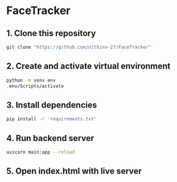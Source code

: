 # FaceTracker

## 1. Clone this repository

``` bash
git clone "https://github.com/nithinv-27/FaceTracker"
```

## 2. Create and activate virtual environment

``` bash
python -m venv env
.env/Scripts/activate
```

## 3. Install dependencies

``` bash
pip install -r 'requirements.txt'
```

## 4. Run backend server

``` bash
uvicorn main:app --reload
```

## 5. Open index.html with live server
